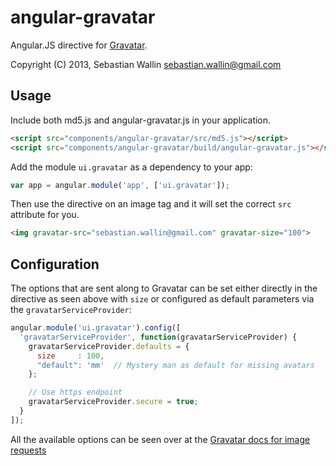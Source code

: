 angular-gravatar
==============

Angular.JS directive for [Gravatar](http://www.gravatar.com).

Copyright (C) 2013, Sebastian Wallin <sebastian.wallin@gmail.com>

Usage
-----
Include both md5.js and angular-gravatar.js in your application.

```html
<script src="components/angular-gravatar/src/md5.js"></script>
<script src="components/angular-gravatar/build/angular-gravatar.js"></script>
```

Add the module `ui.gravatar` as a dependency to your app:

```js
var app = angular.module('app', ['ui.gravatar']);
```

Then use the directive on an image tag and it will set the correct `src`
attribute for you.

```html
<img gravatar-src="sebastian.wallin@gmail.com" gravatar-size="100">
```

Configuration
-----

The options that are sent along to Gravatar can be set either
directly in the directive as seen above with `size` or configured as default
parameters via the `gravatarServiceProvider`:

```js
angular.module('ui.gravatar').config([
  'gravatarServiceProvider', function(gravatarServiceProvider) {
    gravatarServiceProvider.defaults = {
      size     : 100,
      "default": 'mm'  // Mystery man as default for missing avatars
    };

    // Use https endpoint
    gravatarServiceProvider.secure = true;
  }
]);
```

All the available options can be seen over at the [Gravatar docs for image
requests](https://sv.gravatar.com/site/implement/images/)


